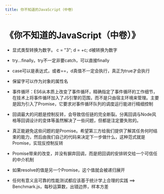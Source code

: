 ```yaml
---
title: 你不知道的JavaScript（中卷）
---
```


# 《你不知道的JavaScript（中卷）》

- 显式类型转换为数字。 c = "3"; d = +c; d被转换为数字

- try...finally。try不一定非要catch，可以直接finally

- case可以是表达式，或者==，d真值不一定会执行，真正为true才会执行

- 保留字可以作为对象的属性名

- 事件循环：ES6从本质上改变了事件循环，精确指定了事件循环的工作细节，在技术上将事件循环加入了JS引擎的范围，而不是只由宿主环境来管理。主要是因为引入了Promise，它要求对事件循环队列的调度运行能进行精细控制

- 回调最大的问题是控制反转，会导致信任链的完全断裂。分离回调与Node风格等回调设计的变体等虽然解决了一些问题，但都是注定要失败的。

- 真正能避免这些问题的是Promise。希望第三方给我们提供了解其任务何时结束的能力，然后由我们自己的代码来决定下一步做什么，这种范式就是Promise，实现反控制反转

- Promise带来的改变，并没有摒弃回调，而是把回调的安排转交给一个可信任的中介机制

- 如果resolve的值是另一个Promise，这个值就会被递归展开

- 任何有意义且可靠的性能测试都应该基于统计学上合理的实践 ==> Benchmark.js，每秒运算数，出错边界，样本方差
                      